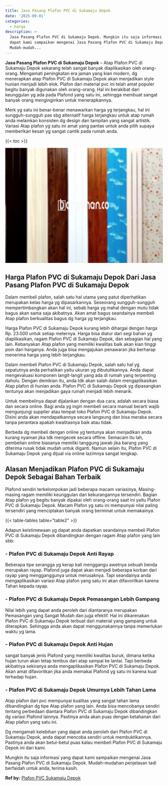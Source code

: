 ```yaml
---
title: Jasa Pasang Plafon PVC di Sukamaju Depok
date: '2025-09-01'
categories:
  - harga
description: >-
  Jasa Pasang Plafon PVC di Sukamaju Depok. Mungkin itu saja informasi yang
  dapat kami sampaikan mengenai Jasa Pasang Plafon PVC di Sukamaju Depok.
  Mudah-mudah...
---
```


**Jasa Pasang Plafon PVC di Sukamaju Depok** – Atap Plafon PVC di Sukamaju Depok sekarang telah sangat banyak diaplikasikan oleh orang-orang. Mengamati peningkatan era jaman yang kian modern, dg menerapkan atap Plafon PVC di Sukamaju Depok akan menjadikan style hunian menjadi lebih elok. Plafon dari material pvc ini telah amat populer begitu banyak digunakan oleh orang-orang. Hal ini berakibat dari keunggulan yg ada pada Plafond yang satu ini, sehingga membuat sangat banyak orang menginginkan untuk menerapkannya.

Merk yg satu ini benar-benar menawarkan harga yg terjangkau, hal ini sungguh-sungguh pas sbg alternatif harga terjangkau untuk atap rumah anda melainkan konsisten dg design dan tampilan yang sangat artistik. Variasi Atap plafon yg satu ini amat yang pantas untuk anda pilih supaya memberikan kesan yg sangat cantik pada rumah anda.

{{< toc >}}

![Jasa Pasang Plafon PVC di Sukamaju Depok](/images/flafond-pvc-murah20.png)

## Harga Plafon PVC di Sukamaju Depok Dari Jasa Pasang Plafon PVC di Sukamaju Depok

Dalam membeli plafon, salah satu hal utama yang patut diperhatikan merupakan kelas harga yg dipasarkannya. Seseorang sungguh-sungguh mempertimbangkan akan hal ini, sebab harga yg mahal dengan mutu tidak bagus akan sama saja akibatnya. Akan amat bagus seandainya membeli Atap plafon berkualitas bagus dg harga yg terjangkau.

Harga Plafon PVC di Sukamaju Depok kurang lebih dihargai dengan harga Rp. 23.000 untuk setiap meternya. Harga bisa diatur dari segi bahan yg diaplikasikan, ragam Plafon PVC di Sukamaju Depok, dan sebagian hal yang lain. Kebanyakan Atap plafon yang memiliki kwalitas baik akan kian tinggi poin dari harganya. Anda juga bisa mengajukan penawaran jika berharap menerima harga yang lebih terjangkau.

Dalam membeli Plafon PVC di Sukamaju Depok, salah satu hal yg sepatutnya anda perhatikan yaitu ukuran yg dibutuhkannya. Anda dapat mengevaluasi komponen langit-langit yang ada di rumah yang terpenting dahulu. Dengan demikian itu, anda tdk akan salah dalam mengaplikasikan Atap plafon di hunian anda. Plafon PVC di Sukamaju Depok yg dipasangkan tentunya akan menjadikan gaya rumah menjadi lebih menarik.

Untuk membelinya dapat dijalankan dengan dua cara, adalah secara biasa dan secara online. Bagi anda yg ingin membeli secara manual berarti wajib mengunjungi supplier atau tempat toko Plafon PVC di Sukamaju Depok. Disini anda akan mendapatkannya secara langsung dan bisa meraba secara tanpa perantara apakah kwalitasnya baik atau tidak.

Berbeda dg membeli dengan online yg tentunya akan menjadikan anda kurang nyaman jika tdk mengecek secara offline. Semacam itu lah, pembelian online biasanya memiliki tanggung jawab jika barang yang diterima rusak tidak mudah untuk diganti. Namun selain itu, Plafon PVC di Sukamaju Depok yang dijual via online lazimnya sangat lengkap.

## Alasan Menjadikan Plafon PVC di Sukamaju Depok Sebagai Bahan Terbaik

Plafond sendiri terkelompokan jadi beberapa macam variasinya, Masing-masing ragam memiliki keunggulan dan kekurangannya tersendiri. Bagian Atap plafon yg begitu banyak dipakai oleh orang-orang saat ini yaitu Plafon PVC di Sukamaju Depok. Macam Plafon yg satu ini mempunyai nilai paling tersendiri yang menciptakan banyak orang berminat untuk memakainya.

{{< table-tables table="table2" >}}

Adapun keistimewaan yg dapat anda dapatkan seandainya membeli Plafon PVC di Sukamaju Depok dibandingkan dengan ragam Atap plafon yang lain sbb:

### \- Plafon PVC di Sukamaju Depok Anti Rayap

Beberapa tipe serangga yg kerap kali menggangu awetnya sebuah benda merupakan rayap. Plafond juga dapat akan menjadi beberapa korban dari rayap yang mengganggunya untuk merusaknya. Tapi seandainya anda mengaplikasikan variasi Atap plafon yang satu ini akan difavoritkan karena Tahan kepada rayap.

### \- Plafon PVC di Sukamaju Depok Pemasangan Lebih Gampang

Nilai lebih yang dapat anda peroleh dari diantaranya merupakan Pemasangan yang Sangat Mudah dan juga efektif. Hal ini dikarenakan Plafon PVC di Sukamaju Depok terbuat dari material yang gampang untuk diterapkan. Sehingga anda akan dapat menggunakannya tanpa memerlukan waktu yg lama.

### \- Plafon PVC di Sukamaju Depok Anti Hujan

sangat banyak jenis Plafond yang memiliki kwalitas buruk, dimana ketika hujan turun akan tetap tembus dari atap sampai ke lantai. Tapi berbeda akibatnya sekiranya anda mengaplikasikan Plafon PVC di Sukamaju Depok. Akan amat difavoritkan jika anda memakai Plafond yg satu ini karena kuat terhadap hujan.

### \- Plafon PVC di Sukamaju Depok Umurnya Lebih Tahan Lama

Atap plafon dari pvc mempunyai kualitas yang sangat tahan lama dibandingkan dg tipe Atap plafon yang lain. Anda bisa mencobanya sendiri tentang perbedaan diantara Plafon PVC di Sukamaju Depok dibandingkan dg variasi Plafond lainnya. Pastinya anda akan puas dengan ketahanan dari Atap plafon yang satu ini.

Dg mengamati kelebihan yang dapat anda peroleh dari Plafon PVC di Sukamaju Depok, anda dapat mencoba sendiri untuk membuktikannya. Pastinya anda akan betul-betul puas kalau membeli Plafon PVC di Sukamaju Depok ini dari kami.

Mungkin itu saja informasi yang dapat kami sampaikan mengenai Jasa Pasang Plafon PVC di Sukamaju Depok. Mudah-mudahan penjelasan tadi berfaidah untuk anda, terima kasih.

**Ref by:** [Plafon PVC Sukamaju Depok](https://id.wikipedia.org/wiki/Plafon)
